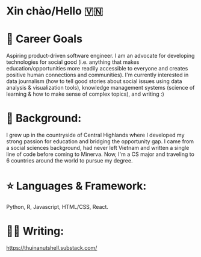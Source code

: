 # Xin chào/Hello 🇻🇳

# 🎯 Career Goals
Aspiring product-driven software engineer. I am an advocate for developing technologies for social good (i.e. anything that makes education/opportunities more readily accessible to everyone and creates positive human connections and communities). I'm currently interested in data journalism (how to tell good stories about social issues using data analysis & visualization tools), knowledge management systems (science of learning & how to make sense of complex topics), and writing :) 

# 🌱 Background: 
I grew up in the countryside of Central Highlands where I developed my strong passion for education and bridging the opportunity gap. I came from a social sciences background, had never left Vietnam and written a single line of code before coming to Minerva. Now, I'm a CS major and traveling to 6 countries around the world to pursue my degree. 

# ⭐ Languages & Framework: 
Python, R, Javascript, HTML/CSS, React. 

# 👩‍💻 Writing: 
https://thuinanutshell.substack.com/

